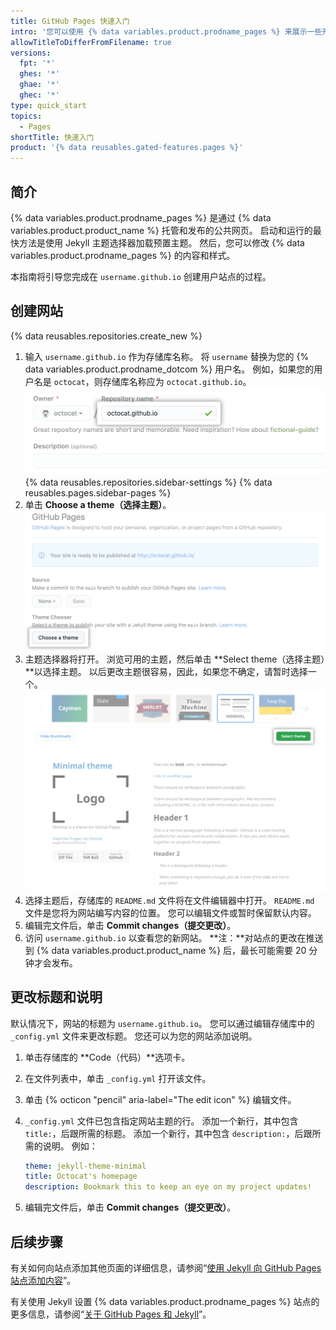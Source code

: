 ```yaml
---
title: GitHub Pages 快速入门
intro: '您可以使用 {% data variables.product.prodname_pages %} 来展示一些开源项目、主持博客甚或分享您的简历。 本指南将帮助您开始创建下一个网站。'
allowTitleToDifferFromFilename: true
versions:
  fpt: '*'
  ghes: '*'
  ghae: '*'
  ghec: '*'
type: quick_start
topics:
  - Pages
shortTitle: 快速入门
product: '{% data reusables.gated-features.pages %}'
---
```


## 简介

{% data variables.product.prodname_pages %} 是通过 {% data variables.product.product_name %} 托管和发布的公共网页。 启动和运行的最快方法是使用 Jekyll 主题选择器加载预置主题。 然后，您可以修改 {% data variables.product.prodname_pages %} 的内容和样式。

本指南将引导您完成在 `username.github.io` 创建用户站点的过程。

## 创建网站

{% data reusables.repositories.create_new %}
1. 输入 `username.github.io` 作为存储库名称。 将 `username` 替换为您的 {% data variables.product.prodname_dotcom %} 用户名。 例如，如果您的用户名是 `octocat`，则存储库名称应为 `octocat.github.io`。 ![存储库名称字段](/assets/images/help/pages/create-repository-name-pages.png)
{% data reusables.repositories.sidebar-settings %}
{% data reusables.pages.sidebar-pages %}
1. 单击 **Choose a theme（选择主题）**。 ![选择主题按钮](/assets/images/help/pages/choose-theme.png)
2. 主题选择器将打开。 浏览可用的主题，然后单击 **Select theme（选择主题）**以选择主题。 以后更改主题很容易，因此，如果您不确定，请暂时选择一个。 ![主题选项和选择主题按钮](/assets/images/help/pages/select-theme.png)
3. 选择主题后，存储库的 `README.md` 文件将在文件编辑器中打开。 `README.md` 文件是您将为网站编写内容的位置。 您可以编辑文件或暂时保留默认内容。
4. 编辑完文件后，单击 **Commit changes（提交更改）**。
5. 访问 `username.github.io` 以查看您的新网站。 **注：**对站点的更改在推送到 {% data variables.product.product_name %} 后，最长可能需要 20 分钟才会发布。

## 更改标题和说明

默认情况下，网站的标题为 `username.github.io`。 您可以通过编辑存储库中的 `_config.yml` 文件来更改标题。 您还可以为您的网站添加说明。

1. 单击存储库的 **Code（代码）**选项卡。
1. 在文件列表中，单击 `_config.yml` 打开该文件。
1. 单击 {% octicon "pencil" aria-label="The edit icon" %} 编辑文件。
1. `_config.yml` 文件已包含指定网站主题的行。 添加一个新行，其中包含 `title:`，后跟所需的标题。 添加一个新行，其中包含 `description:`，后跟所需的说明。 例如：

   ```yaml
   theme: jekyll-theme-minimal
   title: Octocat's homepage
   description: Bookmark this to keep an eye on my project updates!
   ```

1. 编辑完文件后，单击 **Commit changes（提交更改）**。

## 后续步骤

有关如何向站点添加其他页面的详细信息，请参阅“[使用 Jekyll 向 GitHub Pages 站点添加内容](/pages/setting-up-a-github-pages-site-with-jekyll/adding-content-to-your-github-pages-site-using-jekyll#about-content-in-jekyll-sites)”。

有关使用 Jekyll 设置 {% data variables.product.prodname_pages %} 站点的更多信息，请参阅“[关于 GitHub Pages 和 Jekyll](/pages/setting-up-a-github-pages-site-with-jekyll/about-github-pages-and-jekyll)”。
